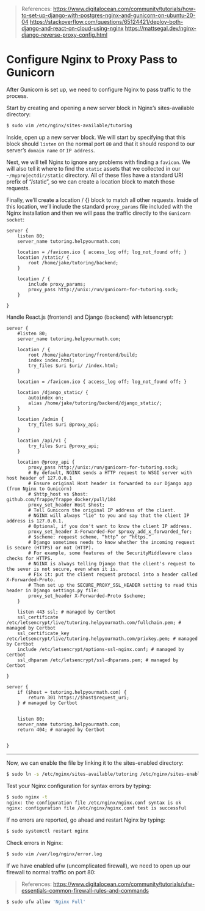 > References:
> https://www.digitalocean.com/community/tutorials/how-to-set-up-django-with-postgres-nginx-and-gunicorn-on-ubuntu-20-04
> https://stackoverflow.com/questions/65124421/deploy-both-django-and-react-on-cloud-using-nginx
> https://mattsegal.dev/nginx-django-reverse-proxy-config.html


# Configure Nginx to Proxy Pass to Gunicorn

After Gunicorn is set up, we need to configure Nginx to pass traffic to the process.

Start by creating and opening a new server block in Nginx’s sites-available directory:
```bash
$ sudo vim /etc/nginx/sites-available/tutoring
```

Inside, open up a new server block. We will start by specifying that this block should `listen` on the normal port `80` and that it should respond to our server’s `domain name` or `IP address`.

Next, we will tell Nginx to ignore any problems with finding a `favicon`. We will also tell it where to find the `static` assets that we collected in our `~/myprojectdir/static` directory. All of these files have a standard URI prefix of “/static”, so we can create a location block to match those requests.

Finally, we’ll create a location / {} block to match all other requests. Inside of this location, we’ll include the standard `proxy_params` file included with the Nginx installation and then we will pass the traffic directly to the `Gunicorn socket`:
```
server {
    listen 80;
    server_name tutoring.helpyourmath.com;

    location = /favicon.ico { access_log off; log_not_found off; }
    location /static/ {
        root /home/jake/tutoring/backend;
    }

    location / {
        include proxy_params;
        proxy_pass http://unix:/run/gunicorn-for-tutoring.sock;
    }

}
```

Handle React.js (frontend) and Django (backend) with letsencrypt:

```
server {
    #listen 80;
    server_name tutoring.helpyourmath.com;

    location / {
        root /home/jake/tutoring/frontend/build;
        index index.html;
        try_files $uri $uri/ /index.html;
    }

    location = /favicon.ico { access_log off; log_not_found off; }

    location /django_static/ {
        autoindex on;
        alias /home/jake/tutoring/backend/django_static/;
    }

    location /admin {
        try_files $uri @proxy_api;
    }

    location /api/v1 {
        try_files $uri @proxy_api;
    }

    location @proxy_api {
        proxy_pass http://unix:/run/gunicorn-for-tutoring.sock;
        # By default, NGINX sends a HTTP request to WSGI server with host header of 127.0.0.1
        # Ensure original Host header is forwarded to our Django app (from Nginx to Gunicorn)
        # $http_host vs $host: github.com/frappe/frappe_docker/pull/184
        proxy_set_header Host $host;
        # Tell Gunicorn the original IP address of the client.
        # NGINX will always "lie" to you and say that the client IP address is 127.0.0.1.
        # Optional, if you don't want to know the client IP address.
        proxy_set_header X-Forwarded-For $proxy_add_x_forwarded_for;
        # $scheme: request scheme, “http” or “https.”
        # Django sometimes needs to know whether the incoming request is secure (HTTPS) or not (HTTP).
        # For example, some features of the SecurityMiddleware class checks for HTTPS.
        # NGINX is always telling Django that the client's request to the sever is not secure, even when it is.
        # Fix it: put the client request protocol into a header called X-Forwarded-Proto.
        # Then set up the SECURE_PROXY_SSL_HEADER setting to read this header in Django settings.py file:
        proxy_set_header X-Forwarded-Proto $scheme;
    }

    listen 443 ssl; # managed by Certbot
    ssl_certificate /etc/letsencrypt/live/tutoring.helpyourmath.com/fullchain.pem; # managed by Certbot
    ssl_certificate_key /etc/letsencrypt/live/tutoring.helpyourmath.com/privkey.pem; # managed by Certbot
    include /etc/letsencrypt/options-ssl-nginx.conf; # managed by Certbot
    ssl_dhparam /etc/letsencrypt/ssl-dhparams.pem; # managed by Certbot

}

server {
    if ($host = tutoring.helpyourmath.com) {
        return 301 https://$host$request_uri;
    } # managed by Certbot


    listen 80;
    server_name tutoring.helpyourmath.com;
    return 404; # managed by Certbot


}
```

---

Now, we can enable the file by linking it to the sites-enabled directory:
```bash
$ sudo ln -s /etc/nginx/sites-available/tutoring /etc/nginx/sites-enabled
```

Test your Nginx configuration for syntax errors by typing:
```bash
$ sudo nginx -t
nginx: the configuration file /etc/nginx/nginx.conf syntax is ok
nginx: configuration file /etc/nginx/nginx.conf test is successful
```

If no errors are reported, go ahead and restart Nginx by typing:
```bash
$ sudo systemctl restart nginx
```

Check errors in Nginx:
```bash
$ sudo vim /var/log/nginx/error.log
```

If we have enabled ufw (uncomplicated firewall), we need to open up our firewall to normal traffic on port 80:
> References:
> https://www.digitalocean.com/community/tutorials/ufw-essentials-common-firewall-rules-and-commands
```bash
$ sudo ufw allow 'Nginx Full'
```
